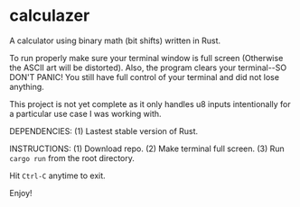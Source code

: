 # calculazer
A calculator using binary math (bit shifts) written in Rust.

To run properly make sure your terminal window is full screen 
(Otherwise the ASCII art will be distorted). Also, the program 
clears your terminal--SO DON'T PANIC! You still have full 
control of your terminal and did not lose anything.

This project is not yet complete as it only handles u8 inputs 
intentionally for a particular use case I was working with.

DEPENDENCIES:
(1) Lastest stable version of Rust. </n>

INSTRUCTIONS:
(1) Download repo.</n> 
(2) Make terminal full screen.</n>
(3) Run `cargo run` from the root directory.</n>

Hit `Ctrl-C` anytime to exit.

Enjoy!
